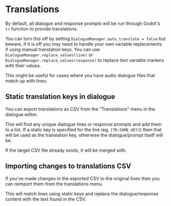 # Translations

By default, all dialogue and response prompts will be run through Godot's `tr` function to provide translations. 

You can turn this off by setting `DialogueManager.auto_translate = false` but beware, if it is off you may need to handle your own variable replacements if using manual translation keys. You can use `DialogueManager.replace_values(line)` or `DialogueManager.replace_values(response)` to replace text variable markers with their values.

This might be useful for cases where you have audio dialogue files that match up with lines.

## Static translation keys in dialogue

You can export translations as CSV from the "Translations" menu in the dialogue editor. 

This will find any unique dialogue lines or response prompts and add them to a list. If a static key is specified for the line (eg. `[TR:SOME_KEY]`) then that will be used as the translation key, otherwise the dialogue/prompt itself will be.

If the target CSV file already exists, it will be merged with.

## Importing changes to translations CSV

If you've made changes in the exported CSV to the original lines then you can reimport them from the translations menu.

This will match lines using static keys and replace the dialogue/response content with the text found in the CSV.